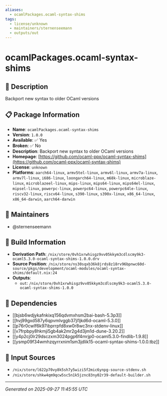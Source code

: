 ```yaml
---
aliases:
  - ocamlPackages.ocaml-syntax-shims
tags:
  - license/unknown
  - maintainers/sternenseemann
  - outputs/out
---
```


# ocamlPackages.ocaml-syntax-shims

## 📝 Description

Backport new syntax to older OCaml versions

## 📋 Package Information

- **Name**: `ocamlPackages.ocaml-syntax-shims`
- **Version**: `1.0.0`
- **Available**: ✅ Yes
- **Broken**: ✅ No
- **Description**: Backport new syntax to older OCaml versions
- **Homepage**: [https://github.com/ocaml-ppx/ocaml-syntax-shims](https://github.com/ocaml-ppx/ocaml-syntax-shims)
- **License**: `unknown`
- **Platforms**: `aarch64-linux`, `armv5tel-linux`, `armv6l-linux`, `armv7a-linux`, `armv7l-linux`, `i686-linux`, `loongarch64-linux`, `m68k-linux`, `microblaze-linux`, `microblazeel-linux`, `mips-linux`, `mips64-linux`, `mips64el-linux`, `mipsel-linux`, `powerpc-linux`, `powerpc64-linux`, `powerpc64le-linux`, `riscv32-linux`, `riscv64-linux`, `s390-linux`, `s390x-linux`, `x86_64-linux`, `x86_64-darwin`, `aarch64-darwin`
## 👥 Maintainers

- @sternenseemann


## 🔧 Build Information

- **Derivation Path**: `/nix/store/0vh1xrwhisgz9vv05kkym3cdlscmy9k3-ocaml5.3.0-ocaml-syntax-shims-1.0.0.drv`
- **Source Position**: `/nix/store/ns30sqxb36k8jrds8z18rv96bpnwc60d-source/pkgs/development/ocaml-modules/ocaml-syntax-shims/default.nix:24`
- **Outputs**:
  - `out`:  `/nix/store/0vh1xrwhisgz9vv05kkym3cdlscmy9k3-ocaml5.3.0-ocaml-syntax-shims-1.0.0`

## 🔗 Dependencies

- [[bjsb6wdjykafnkixq156qdvmxhsm2bai-bash-5.3p3]]
- [[hvj99gxd587y6qpvmlvggb37jl1jkd6d-ocaml-5.3.0]]
- [[p76r0cwlf6k97ibprrpfd8xw0r8wc3nx-stdenv-linux]]
- [[v7frpbpy8hkmji5gb4ak2mr2g4d3jm1d-dune-3.20.2]]
- [[y4p2cj0lr29dsczxm3024pgp6f4mrjp0-ocaml5.3.0-findlib-1.9.8]]
- [[ysmp09f34wmhzqyrrxnim1sm3jdlik15-ocaml-syntax-shims-1.0.0.tbz]]

## 📁 Input Sources

- `/nix/store/l622p70vy8k5sh7y5wizi5f2mic6ynpg-source-stdenv.sh`
- `/nix/store/shkw4qm9qcw5sc5n1k5jznc83ny02r39-default-builder.sh`

---
*Generated on 2025-09-27 11:45:55 UTC*

